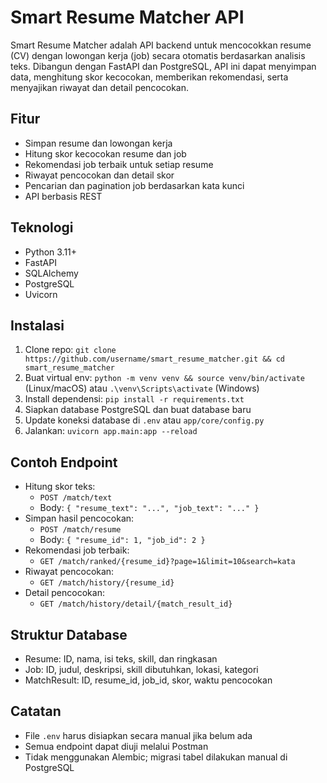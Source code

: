 # Smart Resume Matcher API

Smart Resume Matcher adalah API backend untuk mencocokkan resume (CV) dengan lowongan kerja (job) secara otomatis berdasarkan analisis teks. Dibangun dengan FastAPI dan PostgreSQL, API ini dapat menyimpan data, menghitung skor kecocokan, memberikan rekomendasi, serta menyajikan riwayat dan detail pencocokan.

## Fitur
- Simpan resume dan lowongan kerja
- Hitung skor kecocokan resume dan job
- Rekomendasi job terbaik untuk setiap resume
- Riwayat pencocokan dan detail skor
- Pencarian dan pagination job berdasarkan kata kunci
- API berbasis REST

## Teknologi
- Python 3.11+
- FastAPI
- SQLAlchemy
- PostgreSQL
- Uvicorn

## Instalasi
1. Clone repo: `git clone https://github.com/username/smart_resume_matcher.git && cd smart_resume_matcher`
2. Buat virtual env: `python -m venv venv && source venv/bin/activate` (Linux/macOS) atau `.\venv\Scripts\activate` (Windows)
3. Install dependensi: `pip install -r requirements.txt`
4. Siapkan database PostgreSQL dan buat database baru
5. Update koneksi database di `.env` atau `app/core/config.py`
6. Jalankan: `uvicorn app.main:app --reload`

## Contoh Endpoint
- Hitung skor teks:
  - `POST /match/text`
  - Body: `{ "resume_text": "...", "job_text": "..." }`
- Simpan hasil pencocokan:
  - `POST /match/resume`
  - Body: `{ "resume_id": 1, "job_id": 2 }`
- Rekomendasi job terbaik:
  - `GET /match/ranked/{resume_id}?page=1&limit=10&search=kata`
- Riwayat pencocokan:
  - `GET /match/history/{resume_id}`
- Detail pencocokan:
  - `GET /match/history/detail/{match_result_id}`

## Struktur Database
- Resume: ID, nama, isi teks, skill, dan ringkasan
- Job: ID, judul, deskripsi, skill dibutuhkan, lokasi, kategori
- MatchResult: ID, resume_id, job_id, skor, waktu pencocokan

## Catatan
- File `.env` harus disiapkan secara manual jika belum ada
- Semua endpoint dapat diuji melalui Postman
- Tidak menggunakan Alembic; migrasi tabel dilakukan manual di PostgreSQL
